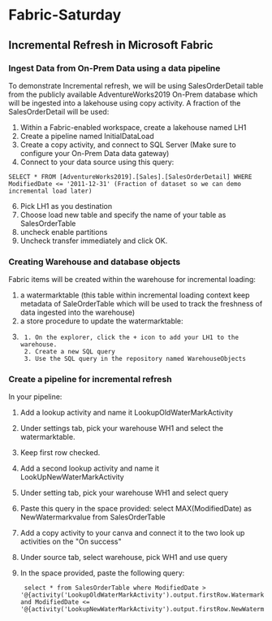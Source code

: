 # Fabric-Saturday

## Incremental Refresh in Microsoft Fabric
### Ingest Data from On-Prem Data using a data pipeline
  To demonstrate Incremental refresh, we will be using  SalesOrderDetail table from the publicly available AdventureWorks2019 On-Prem database which will be ingested into a lakehouse using copy activity. 
  A fraction of the SalesOrderDetail will be used: 
  
  1. Within a Fabric-enabled workspace, create a lakehouse named LH1
  2. Create a pipeline named InitialDataLoad 
  3. Create a copy activity, and connect to SQL Server (Make sure to configure your On-Prem Data data gateway)
  4. Connect to your data source using this query: 

    SELECT * FROM [AdventureWorks2019].[Sales].[SalesOrderDetail] WHERE ModifiedDate <= '2011-12-31' (Fraction of dataset so we can demo incremental load later) 
      
  6. Pick LH1 as you destination
  7. Choose load new table and specify the name of your table as SalesOrderTable
  8. uncheck enable partitions
  9. Uncheck transfer immediately and click OK. 

### Creating Warehouse and database objects
  Fabric items will be created within the warehouse for incremental loading:
  
  1. a watermarktable (this table within incremental loading context keep metadata of SaleOrderTable which will be used to track the freshness of data ingested into the warehouse)
  2. a store procedure to update the watermarktable:
  3. 
          1. On the explorer, click the + icon to add your LH1 to the warehouse.
          2. Create a new SQL query
          3. Use the SQL query in the repository named WarehouseObjects
          
### Create a pipeline for incremental refresh 
  In your pipeline: 

  1. Add a lookup activity and name it LookupOldWaterMarkActivity
  2. Under settings tab, pick your warehouse WH1 and select the watermarktable.
  3. Keep first row checked.
  4. Add a second lookup activity and name it LookUpNewWaterMarkActivity
  5. Under setting tab, pick your warehouse WH1 and select query 
  6. Paste this query in the space provided: select MAX(ModifiedDate) as NewWatermarkvalue from SalesOrderTable
  7. Add a copy activity to your canva and connect it to the two look up activities on the "On success"
  8. Under source tab, select warehouse,  pick WH1 and use query
  9. In the space provided, paste the following query:
     
          select * from SalesOrderTable where ModifiedDate > '@{activity('LookupOldWaterMarkActivity').output.firstRow.WatermarkValue}' and ModifiedDate <= '@{activity('LookupNewWaterMarkActivity').output.firstRow.NewWatermarkvalue}'

  
